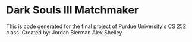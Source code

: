 # Dark Souls III Matchmaker
This is code generated for the final project of Purdue University's CS 252 class.
Created by:
Jordan Bierman
Alex Shelley
